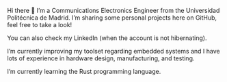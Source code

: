 Hi there 👋 I’m a Communications Electronics Engineer from the Universidad Politécnica de Madrid. I’m sharing some personal projects here on GitHub, feel free to take a look!

You can also check my LinkedIn (when the account is not hibernating).

I’m currently improving my toolset regarding embedded systems and I have lots of experience in hardware design, manufacturing, and testing.

I’m currently learning the Rust programming language.

<!--
**cegea/cegea** is a ✨ _special_ ✨ repository because its `README.md` (this file) appears on your GitHub profile.

Here are some ideas to get you started:

- 🔭 I’m currently working on ...
- 🌱 I’m currently learning ...
- 👯 I’m looking to collaborate on ...
- 🤔 I’m looking for help with ...
- 💬 Ask me about ...
- 📫 How to reach me: ...
- 😄 Pronouns: ...
- ⚡ Fun fact: ...
-->
